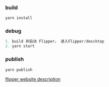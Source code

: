 
### build

```javascript
yarn install
```

### debug

```javascript
1. build 并启动 Flipper， 进入Flipper/descktop
2. yarn start
```

### publish

```javascript
yarn publish
```

[flipper website description](https://fbflipper.com/docs/extending/js-setup/#packaging-and-publishing)